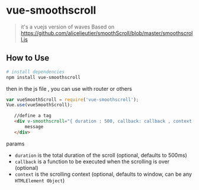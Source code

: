 # vue-smoothscroll

> it&#x27;s a vuejs version of waves Based on https://github.com/alicelieutier/smoothScroll/blob/master/smoothscroll.js

## How to Use

``` bash
# install dependencies
npm install vue-smoothscroll
```
then in the js file , you can use with router or others
``` javascript
var vueSmoothScroll = require('vue-smoothscroll');
Vue.use(vueSmoothScroll);

```

```html
   //define a tag
   <div v-smoothscroll="{ duration : 500, callback: callback , context : undefined }" class="message">
       message
   </div>
```
params
* `duration` is the total duration of the scroll (optional, defaults to 500ms)
* `callback` is a function to be executed when the scrolling is over (optional)
* `context` is the scrolling context (optional, defaults to window, can be any `HTMLElement Object`)
